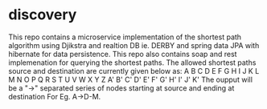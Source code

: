 # discovery
This repo contains a microservice implementation of the shortest path algorithm using Djikstra and realtion DB ie. DERBY and spring data JPA with hibernate for data persistence. This repo also contains soap and rest implemenation for querying the shortest paths. The allowed shortest paths source and destination are currently given below as:
A
B
C
D
E
F
G
H
I
J
K
L
M
N
O
P
Q
R
S
T
U
V
W
X
Y
Z
A'
B'
C'
D'
E'
F'
G'
H'
I'
J'
K'
The oupput will be a "->" separated series of nodes starting at source and ending at destination For Eg. A->D-M.


